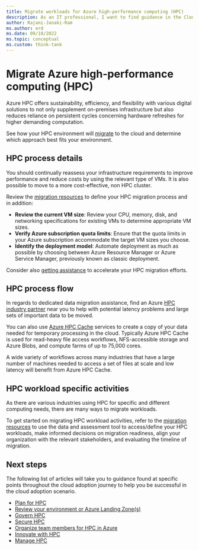 ```yaml
---
title: Migrate workloads for Azure high-performance computing (HPC)
description: As an IT professional, I want to find guidance in the Cloud Adoption Framework covering migration for using Azure High-performance computing (HPC) as part of my IT strategy.
author: Rajani-Janaki-Ram
ms.author: erd
ms.date: 09/19/2022
ms.topic: conceptual
ms.custom: think-tank
---
```


# Migrate Azure high-performance computing (HPC)

Azure HPC offers sustainability, efficiency, and flexibility with various digital solutions to not only supplement on-premises infrastructure but also reduces reliance on persistent cycles concerning hardware refreshes for higher demanding computation. 

See how your HPC environment will [migrate](../../migrate/index.md) to the cloud and determine which approach best fits your environment.

## HPC process details

You should continually reassess your infrastructure requirements to improve performance and reduce costs by using the relevant type of VMs. It is also possible to move to a more cost-effective, non HPC cluster.

Review the [migration resources](../../migrate/azure-migration-guide/index.md#azure-migration-guide-overview) to define your HPC migration process and in addition:
- **Review the current VM size**: Review your CPU, memory, disk, and networking specifications for existing VMs to determine appropriate VM sizes.
- **Verify Azure subscription quota limits**: Ensure that the quota limits in your Azure subscription accommodate the target VM sizes you choose.
- **Identify the deployment model**: Automate deployment as much as possible by choosing between Azure Resource Manager or Azure Service Manager, previously known as classic deployment.

Consider also [getting assistance](../../migrate/azure-migration-guide/assistance.md) to accelerate your HPC migration efforts.

## HPC process flow

In regards to dedicated data migration assistance, find an Azure [HPC industry partner](https://appsource.microsoft.com/marketplace/partner-dir) near you to help with potential latency problems and large sets of important data to be moved.

You can also use [Azure HPC Cache](/azure/hpc-cache/hpc-cache-overview) services to create a copy of your data needed for temporary processing in the cloud. Typically Azure HPC Cache is used for read-heavy file access workflows, NFS-accessible storage and Azure Blobs, and compute farms of up to 75,000 cores.

A wide variety of workflows across many industries that have a large number of machines needed to access a set of files at scale and low latency will benefit from Azure HPC Cache.

## HPC workload specific activities

As there are various industries using HPC for specific and different computing needs, there are many ways to migrate workloads.

To get started on migrating HPC workload activities, refer to the [migration resources](../../migrate/azure-migration-guide/assess.md#assess-workloads-and-refine-plans) to use the data and assessment tool to access/define your HPC workloads, make informed decisions on migration readiness, align your organization with the relevant stakeholders, and evaluating the timeline of migration.


## Next steps

The following list of articles will take you to guidance found at specific points throughout the cloud adoption journey to help you be successful in the cloud adoption scenario.

- [Plan for HPC](./plan.md)
- [Review your environment or Azure Landing Zone(s)](./ready.md)
- [Govern HPC](./govern.md)
- [Secure HPC](./secure.md)
- [Organize team members for HPC in Azure](./organize.md)
- [Innovate with HPC](./innovate.md)
- [Manage HPC](./manage.md)
